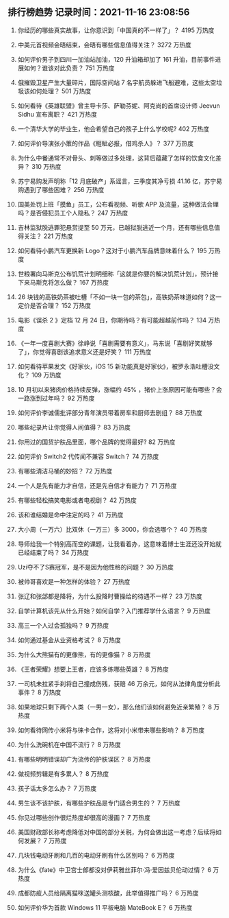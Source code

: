 
## 排行榜趋势 记录时间：2021-11-16 23:08:56
  
  1. 你经历的哪些真实故事，让你意识到「中国真的不一样了」？ 4195 万热度
    
  2. 中美元首视频会晤结束，会晤有哪些信息值得关注？ 3272 万热度
    
  3. 如何评价男子到四川一加油站加油，120 升油箱却加了 161 升油，目前事件进展如何？谁该对此负责？ 751 万热度
    
  4. 俄摧毁卫星产生大量碎片，国际空间站 7 名宇航员躲进飞船避难，这些太空垃圾该如何处理？ 501 万热度
    
  5. 如何看待《英雄联盟》曾主导卡莎、萨勒芬妮、阿克尚的首席设计师 Jeevun Sidhu 宣布离职？ 421 万热度
    
  6. 一个清华大学的毕业生，他会希望自己的孩子上什么学校呢? 402 万热度
    
  7. 如何评价导演张小策的作品《睚眦必报，借鸡杀人》？ 377 万热度
    
  8. 为什么中餐通常不对骨头、刺等做过多处理，这背后蕴藏了怎样的饮食文化差异？ 310 万热度
    
  9. 苏宁易购发声明称「12 月底破产」系谣言，三季度其净亏损 41.16 亿，苏宁易购遇到了哪些困难？ 256 万热度
    
  10. 国美处罚上班「摸鱼」员工，公布看视频、听歌 APP 及流量，这种做法合理吗？是否侵犯员工个人隐私？ 247 万热度
    
  11. 吉林监狱脱逃罪犯悬赏提至 50 万元，已越狱脱逃近一个月，还有哪些信息值得关注？ 221 万热度
    
  12. 如何看待小鹏汽车更换新 Logo？这对于小鹏汽车品牌意味着什么？ 195 万热度
    
  13. 世粮署向马斯克公布饥荒计划明细称「这就是你要的解决饥荒计划」，预计接下来马斯克将怎么做？ 167 万热度
    
  14. 26 块钱的高铁奶茶被吐槽「不如一块一包的茶包」，高铁奶茶味道如何？这一定价是否合理？ 152 万热度
    
  15. 电影《误杀 2 》定档 12 月 24 日，你期待吗？有可能超越前作吗？ 134 万热度
    
  16. 《一年一度喜剧大赛》徐峥说「喜剧需要有意义」，马东说「喜剧好笑就够了」，你觉得喜剧该追求意义还是好笑？ 111 万热度
    
  17. 如何看待苹果发文《好家伙，iOS 15 新功能真是好家伙》，被罗永浩吐槽没文化？ 109 万热度
    
  18. 10 月初以来猪肉价格持续反弹，涨幅约 45% ，猪价上涨原因可能有哪些？会一路涨到过年吗？ 92 万热度
    
  19. 如何评价李诚儒批评部分青年演员带着房车和厨师去剧组？ 88 万热度
    
  20. 哪些纪录片让你觉得人间值得？ 83 万热度
    
  21. 你用过的国货护肤品里面，哪个品牌的觉得最好? 82 万热度
    
  22. 如何评价 Switch2 代传闻不兼容 Switch？ 74 万热度
    
  23. 有哪些清洁马桶的妙招？ 72 万热度
    
  24. 一个人是先有能力才自信，还是先自信才有能力？ 71 万热度
    
  25. 有哪些轻松搞笑电影或者电视剧？ 42 万热度
    
  26. 该和谁结婚是命中注定的吗？ 41 万热度
    
  27. 大小周（一万六）比双休（一万三）多 3000，你会选哪个？ 40 万热度
    
  28. 导师给我一个特别高而空的课题，让我看着办，这意味着博士生涯还没开始就已经结束了吗？ 34 万热度
    
  29. Uzi夺不了S赛冠军，是不是因为他性格的问题？ 30 万热度
    
  30. 被帅哥喜欢是一种怎样的体验？ 27 万热度
    
  31. 张辽和张郃都是降将，为什么投降时曹操给的待遇不一样？ 23 万热度
    
  32. 自学计算机该先从什么开始？如何自学？入门推荐学什么语言？ 9 万热度
    
  33. 高三一个人过会孤独吗？ 9 万热度
    
  34. 如何通过基金从业资格考试？ 8 万热度
    
  35. 为什么大熊猫有的更像熊，有的更像猫？ 8 万热度
    
  36. 《王者荣耀》想要上王者，应该多练哪些英雄？ 8 万热度
    
  37. 一司机未拉紧手刹将自己撞成伤残，获赔 46 万余元，如何从法律角度分析此事件？ 8 万热度
    
  38. 如果地球只剩下两个人类（一男一女），那么他们该如何避免近亲繁殖？ 8 万热度
    
  39. 如何看待网传小米将与徕卡合作，这将对小米带来哪些影响？ 8 万热度
    
  40. 为什么洗碗机在中国不流行？ 8 万热度
    
  41. 有哪些明明错误却广为流传的护肤误区？ 8 万热度
    
  42. 做视频剪辑是有多累人？ 8 万热度
    
  43. 孩子话太多怎么办？ 7 万热度
    
  44. 男生该不该护肤，有哪些护肤品是专门适合男生的？ 7 万热度
    
  45. 你见过哪些创作很烂热度却很高的漫画？ 7 万热度
    
  46. 美国财政部长称考虑降低对中国的部分关税，为何会做出这一考虑？后续将如何发展？ 7 万热度
    
  47. 几块钱电动牙刷和几百的电动牙刷有什么区别吗？ 6 万热度
    
  48. 为什么《fate》中卫宫士郎都没对伊莉雅丝菲尔·冯·爱因兹贝伦动过情？ 6 万热度
    
  49. 成都防疫人员给隔离猫咪送罐头测核酸，此举值得推广吗？ 6 万热度
    
  50. 如何评价华为首款 Windows 11 平板电脑 MateBook E？ 6 万热度
    